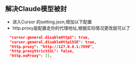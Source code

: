 ## 解决Claude模型被封

+ 进入Cursor 的setting.json,增加以下配置
+ http.proxy是配置走你的代理地址,根据实际情况更改就可以了
```json
  "cursor.general.disableHttp2": true,
  "cursor.general.disableHttp1SSE": true,
  "http.proxy": "http://127.0.0.1:7890",  
  "http.proxyStrictSSL": false,
  "http.noProxy": [],
```
